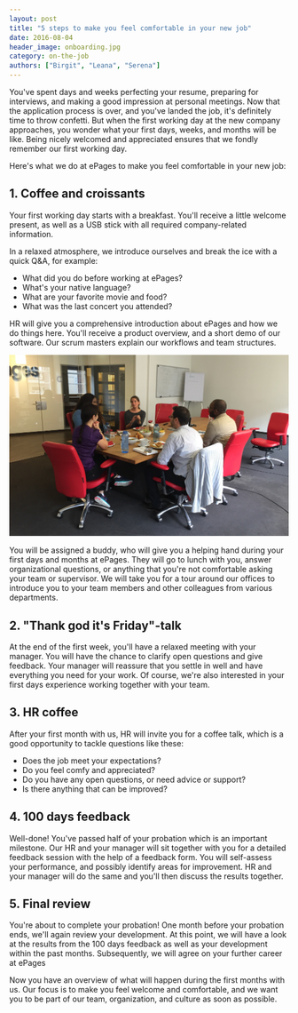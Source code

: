 ```yaml
---
layout: post
title: "5 steps to make you feel comfortable in your new job"
date: 2016-08-04
header_image: onboarding.jpg
category: on-the-job
authors: ["Birgit", "Leana", "Serena"]
---
```


You've spent days and weeks perfecting your resume, preparing for interviews, and making a good impression at personal meetings.
Now that the application process is over, and you've landed the job, it's definitely time to throw confetti.
But when the first working day at the new company approaches, you wonder what your first days, weeks, and months will be like.
Being nicely welcomed and appreciated ensures that we fondly remember our first working day.

Here's what we do at ePages to make you feel comfortable in your new job:

## 1. Coffee and croissants

Your first working day starts with a breakfast.
You'll receive a little welcome present, as well as a USB stick with all required company-related information.

In a relaxed atmosphere, we introduce ourselves and break the ice with a quick Q&A, for example:

* What did you do before working at ePages?
* What's your native language?
* What are your favorite movie and food?
* What was the last concert you attended?

HR will give you a comprehensive introduction about ePages and how we do things here.
You'll receive a product overview, and a short demo of our software.
Our scrum masters explain our workflows and team structures.

![](/assets/img/pages/blog/images/blog-onboarding.jpg)

You will be assigned a buddy, who will give you a helping hand during your first days and months at ePages.
They will go to lunch with you, answer organizational questions, or anything that you're not comfortable asking your team or supervisor.
We will take you for a tour around our offices to introduce you to your team members and other colleagues from various departments.

## 2. "Thank god it's Friday"-talk

At the end of the first week, you'll have a relaxed meeting with your manager.
You will have the chance to clarify open questions and give feedback.
Your manager will reassure that you settle in well and have everything you need for your work.
Of course, we're also interested in your first days experience working together with your team.

## 3. HR coffee

After your first month with us, HR will invite you for a coffee talk, which is a good opportunity to tackle questions like these:

* Does the job meet your expectations?
* Do you feel comfy and appreciated?
* Do you have any open questions, or need advice or support?
* Is there anything that can be improved?

## 4. 100 days feedback

Well-done!
You've passed half of your probation which is an important milestone.
Our HR and your manager will sit together with you for a detailed feedback session with the help of a feedback form.
You will self-assess your performance, and possibly identify areas for improvement.
HR and your manager will do the same and you'll then discuss the results together.

## 5. Final review

You're about to complete your probation!
One month before your probation ends, we'll again review your development.
At this point, we will have a look at the results from the 100 days feedback as well as your development within the past months.
Subsequently, we will agree on your further career at ePages

Now you have an overview of what will happen during the first months with us.
Our focus is to make you feel welcome and comfortable, and we want you to be part of our team, organization, and culture as soon as possible.

